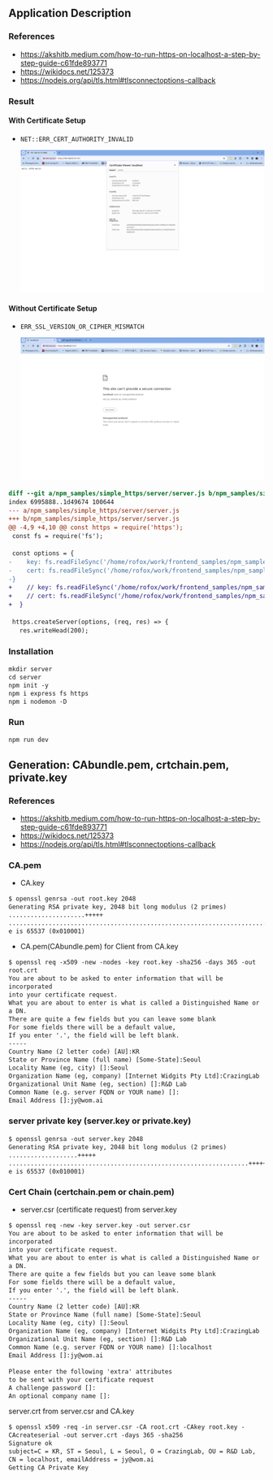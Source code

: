 ## Application Description
### References
* https://akshitb.medium.com/how-to-run-https-on-localhost-a-step-by-step-guide-c61fde893771
* https://wikidocs.net/125373
* https://nodejs.org/api/tls.html#tlsconnectoptions-callback

### Result
#### With Certificate Setup
* `NET::ERR_CERT_AUTHORITY_INVALID`

  <p align="left">
    <img src="../../docs/screenshots/2024_03_21_screenshot_00.png" width="640">
  </p>

#### Without Certificate Setup
* `ERR_SSL_VERSION_OR_CIPHER_MISMATCH`
  <p align="left">
    <img src="../../docs/screenshots/2024_03_21_screenshot_01.png" width="640">
  </p>

```diff
diff --git a/npm_samples/simple_https/server/server.js b/npm_samples/simple_https/server/server.js
index 6995888..1d49674 100644
--- a/npm_samples/simple_https/server/server.js
+++ b/npm_samples/simple_https/server/server.js
@@ -4,9 +4,10 @@ const https = require('https');
 const fs = require('fs');

 const options = {
-    key: fs.readFileSync('/home/rofox/work/frontend_samples/npm_samples/simple_https/server/server.key'), // replace it with your key path
-    cert: fs.readFileSync('/home/rofox/work/frontend_samples/npm_samples/simple_https/server/server.crt'), // replace it with your certificate path
-}
+    // key: fs.readFileSync('/home/rofox/work/frontend_samples/npm_samples/simple_https/server/server.key'), // replace it with your key path
+    // cert: fs.readFileSync('/home/rofox/work/frontend_samples/npm_samples/simple_https/server/server.crt'), // replace it with your certificate path
+  }

 https.createServer(options, (req, res) => {
   res.writeHead(200);
```
### Installation
```
mkdir server
cd server
npm init -y
npm i express fs https
npm i nodemon -D
```
### Run
```
npm run dev
```

## Generation: CAbundle.pem, crtchain.pem, private.key
### References
* https://akshitb.medium.com/how-to-run-https-on-localhost-a-step-by-step-guide-c61fde893771
* https://wikidocs.net/125373
* https://nodejs.org/api/tls.html#tlsconnectoptions-callback

### CA.pem
* CA.key
```
$ openssl genrsa -out root.key 2048
Generating RSA private key, 2048 bit long modulus (2 primes)
.....................+++++
.......................................................................+++++
e is 65537 (0x010001)
```
* CA.pem(CAbundle.pem) for Client from CA.key
```
$ openssl req -x509 -new -nodes -key root.key -sha256 -days 365 -out root.crt
You are about to be asked to enter information that will be incorporated
into your certificate request.
What you are about to enter is what is called a Distinguished Name or a DN.
There are quite a few fields but you can leave some blank
For some fields there will be a default value,
If you enter '.', the field will be left blank.
-----
Country Name (2 letter code) [AU]:KR
State or Province Name (full name) [Some-State]:Seoul
Locality Name (eg, city) []:Seoul
Organization Name (eg, company) [Internet Widgits Pty Ltd]:CrazingLab
Organizational Unit Name (eg, section) []:R&D Lab
Common Name (e.g. server FQDN or YOUR name) []:
Email Address []:jy@wom.ai
```
### server private key (server.key or private.key)
```
$ openssl genrsa -out server.key 2048
Generating RSA private key, 2048 bit long modulus (2 primes)
...................+++++
..................................................................+++++
e is 65537 (0x010001)
```
### Cert Chain (certchain.pem or chain.pem)
* server.csr (certificate request) from server.key
```
$ openssl req -new -key server.key -out server.csr
You are about to be asked to enter information that will be incorporated
into your certificate request.
What you are about to enter is what is called a Distinguished Name or a DN.
There are quite a few fields but you can leave some blank
For some fields there will be a default value,
If you enter '.', the field will be left blank.
-----
Country Name (2 letter code) [AU]:KR
State or Province Name (full name) [Some-State]:Seoul
Locality Name (eg, city) []:Seoul
Organization Name (eg, company) [Internet Widgits Pty Ltd]:CrazingLab
Organizational Unit Name (eg, section) []:R&D Lab
Common Name (e.g. server FQDN or YOUR name) []:localhost
Email Address []:jy@wom.ai

Please enter the following 'extra' attributes
to be sent with your certificate request
A challenge password []:
An optional company name []:

```
server.crt from server.csr and CA.key
```
$ openssl x509 -req -in server.csr -CA root.crt -CAkey root.key -CAcreateserial -out server.crt -days 365 -sha256
Signature ok
subject=C = KR, ST = Seoul, L = Seoul, O = CrazingLab, OU = R&D Lab, CN = localhost, emailAddress = jy@wom.ai
Getting CA Private Key
```